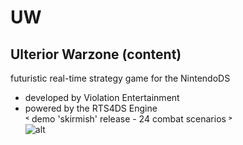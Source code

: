 # UW
## Ulterior Warzone  (content)
futuristic real-time strategy game for the NintendoDS
 - developed by Violation Entertainment
 - powered by the RTS4DS Engine   
˂ demo 'skirmish' release - 24 combat scenarios ˃         
![alt](https://www.violationentertainment.com/img/g_uw/UW_100128.jpg "image")
